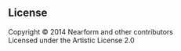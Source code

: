 ## License

Copyright &copy; 2014 Nearform and other contributors
<br>
Licensed under the Artistic License 2.0